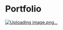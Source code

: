 # Portfolio

[![Uploading image.png…]()](https://github.com/snehasish-bhattacharjee123/Portfolio/tree/main/assets/img/screenshot)

